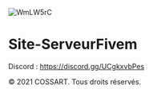 ![WmLW5rC](https://github.com/TayoTV96/tayotv96.git)
# Site-ServeurFivem

Discord : https://discord.gg/UCgkxvbPes

© 2021 COSSART. Tous droits réservés.
